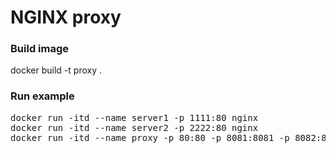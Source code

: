 # NGINX proxy

### Build image
docker build -t proxy . 

### Run example
<pre>
docker run -itd --name server1 -p 1111:80 nginx
docker run -itd --name server2 -p 2222:80 nginx
docker run -itd --name proxy -p 80:80 -p 8081:8081 -p 8082:8082 proxy
</pre>



